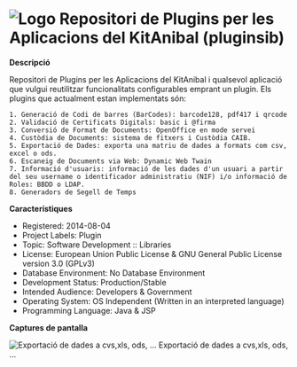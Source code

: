 

# ![Logo](https://github.com/GovernIB/pluginsib/blob/binaris/projectinfo_Attachments/icon.jpg) Repositori de Plugins per les Aplicacions del KitAnibal  (pluginsib)

**Descripció**

Repositori de Plugins per les Aplicacions del KitAnibal i qualsevol aplicació que vulgui reutilitzar funcionalitats configurables emprant un plugin. Els plugins que actualment estan implementats són:

    1. Generació de Codi de barres (BarCodes): barcode128, pdf417 i qrcode
    2. Validació de Certificats Digitals: basic i @firma
    3. Conversió de Format de Documents: OpenOffice en mode servei
    4. Custòdia de Documents: sistema de fitxers i Custòdia CAIB.
    5. Exportació de Dades: exporta una matriu de dades a formats com csv, excel o ods.
    6. Escaneig de Documents via Web: Dynamic Web Twain
    7. Informació d'usuaris: informació de les dades d'un usuari a partir del seu username o identificador administratiu (NIF) i/o informació de Roles: BBDD o LDAP.
    8. Generadors de Segell de Temps



**Característiques**

* Registered: 2014-08-04
* Project Labels: Plugin 
* Topic: Software Development :: Libraries
* License:  European Union Public License &  GNU General Public License version 3.0 (GPLv3)
* Database Environment: No Database Environment
* Development Status: Production/Stable
* Intended Audience: Developers & Government
* Operating System: OS Independent (Written in an interpreted language)
* Programming Language: Java & JSP


**Captures de pantalla**

![Exportació de dades a cvs,xls, ods, ...](https://github.com/GovernIB/pluginsib/blob/binaris/projectinfo_Attachments/screenshots/exportdata1.png)
Exportació de dades a cvs,xls, ods, ...
 



